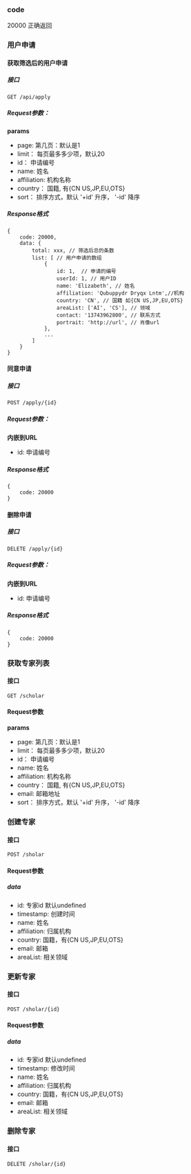 ### code

20000 正确返回

### 用户申请

#### 获取筛选后的用户申请

##### 接口

```
GET /api/apply
```

##### Request参数：

**params**

* page:  第几页：默认是1
* limit： 每页最多多少项，默认20
* id： 申请编号
* name: 姓名
* affiliation:  机构名称
* country： 国籍, 有{CN US,JP,EU,OTS}
* sort： 排序方式，默认 '+id' 升序， '-id' 降序

##### Response格式

```
{
	code: 20000, 
	data: {
		total: xxx, // 筛选后总的条数
		list: [ // 用户申请的数组
			{
				id: 1,  // 申请的编号
				userId: 1, // 用户ID
				name: 'Elizabeth', // 姓名
				affiliation: 'Qubuppydr Dryqx Lntm',//机构
				country: 'CN', // 国籍 如{CN US,JP,EU,OTS}
				areaList: ['AI', 'CS'], // 领域
				contact: '13743962800', // 联系方式
				portrait: 'http://url', // 肖像url
			},
			...
		]
	}
}
```



#### 同意申请

##### 接口

```
POST /apply/{id}
```

##### Request参数：

**内嵌到URL**

* id: 申请编号

##### Response格式

```
{
	code: 20000
}
```



#### 删除申请

##### 接口

```
DELETE /apply/{id}
```

##### Request参数：

**内嵌到URL**

- id: 申请编号

##### Response格式

```
{
	code: 20000
}
```

### 获取专家列表

#### 接口

```
GET /scholar
```

#### Request参数

**params**

* page:  第几页：默认是1
* limit： 每页最多多少项，默认20
* id： 申请编号
* name: 姓名
* affiliation:  机构名称
* country： 国籍, 有{CN US,JP,EU,OTS}
* email: 邮箱地址
* sort： 排序方式，默认 '+id' 升序， '-id' 降序

### 创建专家

#### 接口

```
POST /sholar
```

#### Request参数

##### data

* id:  专家id 默认undefined
* timestamp: 创建时间
* name: 姓名
* affiliation: 归属机构
* country: 国籍，有{CN US,JP,EU,OTS}
* email: 邮箱
* areaList: 相关领域

### 更新专家

#### 接口

```
POST /sholar/{id}
```

#### Request参数

##### data

* id:  专家id 默认undefined
* timestamp: 修改时间
* name: 姓名
* affiliation: 归属机构
* country: 国籍，有{CN US,JP,EU,OTS}
* email: 邮箱
* areaList: 相关领域

### 删除专家

#### 接口

```
DELETE /sholar/{id}
```

